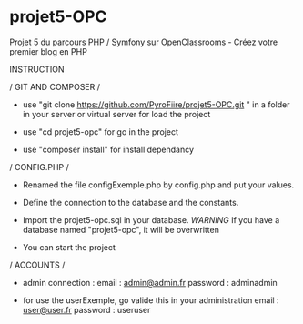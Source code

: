 # projet5-OPC
Projet 5 du parcours PHP / Symfony sur OpenClassrooms - Créez votre premier blog en PHP


INSTRUCTION

/ GIT AND COMPOSER /

- use "git clone https://github.com/PyroFiire/projet5-OPC.git " in a folder in your server or virtual server for load the project

- use "cd projet5-opc" for go in the project

- use "composer install" for install dependancy



/ CONFIG.PHP /

- Renamed the file configExemple.php by config.php and put your values.

- Define the connection to the database and the constants.

- Import the projet5-opc.sql in your database. *WARNING* If you have a database named "projet5-opc", it will be overwritten

- You can start the project


/ ACCOUNTS /

- admin connection : 
	email : admin@admin.fr
	password : adminadmin

- for use the userExemple, go valide this in your administration
	email : user@user.fr
	password : useruser
